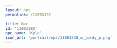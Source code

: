 ```yaml
---
layout: npc
permalink: /11003192

title: Npc
id: '11003192'
npc_name: 'Kyle'
icon_url: 'portrait/npc/11001838_m_jordy_p.png'
---
```

